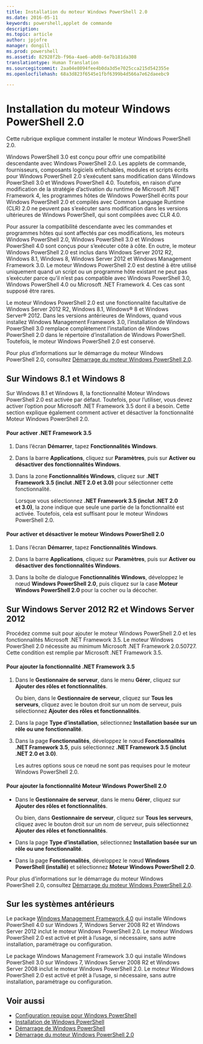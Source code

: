 ```yaml
---
title: Installation du moteur Windows PowerShell 2.0
ms.date: 2016-05-11
keywords: powershell,applet de commande
description: 
ms.topic: article
author: jpjofre
manager: dongill
ms.prod: powershell
ms.assetid: 82928f2b-f96a-4ae6-a0d0-6e7b181da308
translationtype: Human Translation
ms.sourcegitcommit: 2aa04e8094fee4b0da3d5e7025cca215d542355e
ms.openlocfilehash: 68a3d823f6545e1fbf6399b4d566a7e62daeebc9

---
```


# Installation du moteur Windows PowerShell 2.0
Cette rubrique explique comment installer le moteur Windows PowerShell 2.0.

Windows PowerShell 3.0 est conçu pour offrir une compatibilité descendante avec Windows PowerShell 2.0. Les applets de commande, fournisseurs, composants logiciels enfichables, modules et scripts écrits pour Windows PowerShell 2.0 s’exécutent sans modification dans Windows PowerShell 3.0 et Windows PowerShell 4.0. Toutefois, en raison d’une modification de la stratégie d’activation du runtime de Microsoft .NET Framework 4, les programmes hôtes de Windows PowerShell écrits pour Windows PowerShell 2.0 et compilés avec Common Language Runtime (CLR) 2.0 ne peuvent pas s’exécuter sans modification dans les versions ultérieures de Windows PowerShell, qui sont compilées avec CLR 4.0.

Pour assurer la compatibilité descendante avec les commandes et programmes hôtes qui sont affectés par ces modifications, les moteurs Windows PowerShell 2.0, Windows PowerShell 3.0 et Windows PowerShell 4.0 sont conçus pour s’exécuter côte à côte. En outre, le moteur Windows PowerShell 2.0 est inclus dans Windows Server 2012 R2, Windows 8.1, Windows 8, Windows Server 2012 et Windows Management Framework 3.0. Le moteur Windows PowerShell 2.0 est destiné à être utilisé uniquement quand un script ou un programme hôte existant ne peut pas s’exécuter parce qu’il n’est pas compatible avec Windows PowerShell 3.0, Windows PowerShell 4.0 ou Microsoft .NET Framework 4. Ces cas sont supposé être rares.

Le moteur Windows PowerShell 2.0 est une fonctionnalité facultative de Windows Server 2012 R2, Windows 8.1, Windows® 8 et Windows Server® 2012. Dans les versions antérieures de Windows, quand vous installez Windows Management Framework 3.0, l’installation de Windows PowerShell 3.0 remplace complètement l’installation de Windows PowerShell 2.0 dans le répertoire d’installation de Windows PowerShell. Toutefois, le moteur Windows PowerShell 2.0 est conservé.

Pour plus d’informations sur le démarrage du moteur Windows PowerShell 2.0, consultez [Démarrage du moteur Windows PowerShell 2.0](Starting-the-Windows-PowerShell-2.0-Engine.md).

## Sur Windows 8.1 et Windows 8
Sur Windows 8.1 et Windows 8, la fonctionnalité Moteur Windows PowerShell 2.0 est activée par défaut. Toutefois, pour l’utiliser, vous devez activer l’option pour Microsoft .NET Framework 3.5 dont il a besoin. Cette section explique également comment activer et désactiver la fonctionnalité Moteur Windows PowerShell 2.0.

#### Pour activer .NET Framework 3.5

1.  Dans l’écran **Démarrer**, tapez **Fonctionnalités Windows**.

2.  Dans la barre **Applications**, cliquez sur **Paramètres**, puis sur **Activer ou désactiver des fonctionnalités Windows**.

3.  Dans la zone **Fonctionnalités Windows**, cliquez sur **.NET Framework 3.5 (inclut .NET 2.0 et 3.0)** pour sélectionner cette fonctionnalité.

    Lorsque vous sélectionnez **.NET Framework 3.5 (inclut .NET 2.0 et 3.0)**, la zone indique que seule une partie de la fonctionnalité est activée. Toutefois, cela est suffisant pour le moteur Windows PowerShell 2.0.

#### Pour activer et désactiver le moteur Windows PowerShell 2.0

1.  Dans l’écran **Démarrer**, tapez **Fonctionnalités Windows**.

2.  Dans la barre **Applications**, cliquez sur **Paramètres**, puis sur **Activer ou désactiver des fonctionnalités Windows**.

3.  Dans la boîte de dialogue **Fonctionnalités Windows**, développez le nœud **Windows PowerShell 2.0**, puis cliquez sur la case **Moteur Windows PowerShell 2.0** pour la cocher ou la décocher.

## Sur Windows Server 2012 R2 et Windows Server 2012
Procédez comme suit pour ajouter le moteur Windows PowerShell 2.0 et les fonctionnalités Microsoft .NET Framework 3.5. Le moteur Windows PowerShell 2.0 nécessite au minimum Microsoft .NET Framework 2.0.50727. Cette condition est remplie par Microsoft .NET Framework 3.5.

#### Pour ajouter la fonctionnalité .NET Framework 3.5

1.  Dans le **Gestionnaire de serveur**, dans le menu **Gérer**, cliquez sur **Ajouter des rôles et fonctionnalités**.

    Ou bien, dans le **Gestionnaire de serveur**, cliquez sur **Tous les serveurs**, cliquez avec le bouton droit sur un nom de serveur, puis sélectionnez **Ajouter des rôles et fonctionnalités**.

2.  Dans la page **Type d’installation**, sélectionnez **Installation basée sur un rôle ou une fonctionnalité**.

3.  Dans la page **Fonctionnalités**, développez le nœud **Fonctionnalités .NET Framework 3.5**, puis sélectionnez **.NET Framework 3.5 (inclut .NET 2.0 et 3.0)**.

    Les autres options sous ce nœud ne sont pas requises pour le moteur Windows PowerShell 2.0.

#### Pour ajouter la fonctionnalité Moteur Windows PowerShell 2.0

-   Dans le **Gestionnaire de serveur**, dans le menu **Gérer**, cliquez sur **Ajouter des rôles et fonctionnalités**.

    Ou bien, dans **Gestionnaire de serveur**, cliquez sur **Tous les serveurs**, cliquez avec le bouton droit sur un nom de serveur, puis sélectionnez **Ajouter des rôles et fonctionnalités**.

-   Dans la page **Type d’installation**, sélectionnez **Installation basée sur un rôle ou une fonctionnalité**.

-   Dans la page **Fonctionnalités**, développez le nœud **Windows PowerShell (installé)** et sélectionnez **Moteur Windows PowerShell 2.0**.

Pour plus d’informations sur le démarrage du moteur Windows PowerShell 2.0, consultez [Démarrage du moteur Windows PowerShell 2.0](Starting-the-Windows-PowerShell-2.0-Engine.md).

## Sur les systèmes antérieurs
Le package [Windows Management Framework 4.0](http://go.microsoft.com/fwlink/?LinkID=293881) qui installe Windows PowerShell 4.0 sur Windows 7, Windows Server 2008 R2 et Windows Server 2012 inclut le moteur Windows PowerShell 2.0. Le moteur Windows PowerShell 2.0 est activé et prêt à l’usage, si nécessaire, sans autre installation, paramétrage ou configuration.

Le package Windows Management Framework 3.0 qui installe Windows PowerShell 3.0 sur Windows 7, Windows Server 2008 R2 et Windows Server 2008 inclut le moteur Windows PowerShell 2.0. Le moteur Windows PowerShell 2.0 est activé et prêt à l’usage, si nécessaire, sans autre installation, paramétrage ou configuration.

## Voir aussi
- [Configuration requise pour Windows PowerShell](Windows-PowerShell-System-Requirements.md)
- [Installation de Windows PowerShell](Installing-Windows-PowerShell.md)
- [Démarrage de Windows PowerShell](https://technet.microsoft.com/en-us/library/8ec8c2d7-8e7c-4722-a3d2-498fe5739a8e)
- [Démarrage du moteur Windows PowerShell 2.0](Starting-the-Windows-PowerShell-2.0-Engine.md)




<!--HONumber=Oct16_HO3-->


